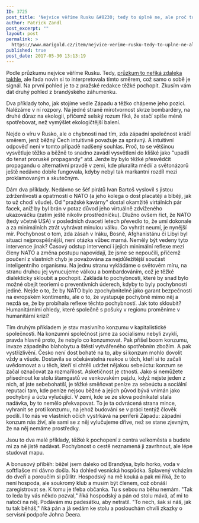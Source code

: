 ```yaml
---
ID: 3725
post_title: 'Nejvíce věříme Rusku &#8230; tedy to úplně ne, ale proč tolik alternativních pohledů?'
author: Patrick Zandl
post_excerpt: ""
layout: post
permalink: >
  https://www.marigold.cz/item/nejvice-verime-rusku-tedy-to-uplne-ne-ale-proc-tolik-alternativnich-pohledu
published: true
post_date: 2017-05-30 13:13:19
---
```

Podle průzkumu nejvíce věříme Rusku. Tedy, <a href="http://www.iri.org/sites/default/files/four_country_full_presentation_may_24_2017.pdf">průzkum to neříká zdaleka takhle</a>, ale řada novin si to interpretovala tímto směrem, což samo o sobě je signál. Na první pohled je to z pražské redakce těžké pochopit. Zkusím vám dát druhý pohled z brandýského záhumenku.

Dva příklady toho, jak stojíme vedle Západu a těžko chápeme jeho pozici. Nalézáme v ní rozpory. Na jedné straně mírotvornost skrze bombardéry, na druhé důraz na ekologii, přičemž selský rozum říká, že stačí spíše méně spotřebovat, než vymýšlet ekologičtější balení.

Nejde o víru v Rusko, ale o chybnosti nad tím, zda západní společnost kráčí směrem, jenž běžný Čech intuitivně považuje za správný. A intuitivní odpověď není v tomto případě nadšený souhlas. Proč, to se většinou vysvětluje těžko a běžně to snadno zavádí vysvětlení do klišké jako "upadli do tenat proruské propagandy" atd. Jenže by bylo těžké přesvědčit propagandu o alternativní pravdě v zemi, kde pluralita médií a světonázorů ještě nedávno dobře fungovala, kdyby nebyl tak markantní rozdíl mezi proklamovaným a skutečným.

Dám dva příklady. Nedávno se šéf pirátů Ivan Bartoš vyslovil s jistou zdrženlivostí a opatrností o NATO (a jeho kolega o dost placatěji a blběji, jak to už chodí všude). Od "pražské kavárny" dostal okamžitě virtálních pár facek, aniž by byl brán v potaz důvod jeho virtuálně zdviženého ukazováčku (zatím ještě nikoliv prostředníčku). Dlužno ovšem říct, že NATO (tedy včetně USA) v posledních dvaceti letech převedlo to, že umí dokonale a za minimálních ztrát vyhrávat minulou válku. Co vyhrát neumí, je nynější mír. Pochybnost o tom, zda zásah v Iráku, Bosně, Afghanistánu či Libyi byl situaci nejprospěšnější, není otázka vůbec marná. Neměly být vedeny tyto intervence jinak? Časový odstup intervencí i jejich minimální reflexe mezi členy NATO a změna postupu napovídají, že jsme se nepoučili, přičemž poučení z vlastních chyb je považována za nejdůležitější součást inteligentního organismu. Na jednu stranu vykládáme o světovém míru, na stranu druhou jej vynucujeme válkou a bombardováním, což je těžké dialekticky skloubit a pochopit. Zakládá to pochybnosti, které by snad bylo možné obejít teoriemi o preventivních úderech, kdyby to byly pochybnosti jediné. Nejde o to, že by NATO bylo zpochybnitelné jako garant bezpečnosti na evropském kontimentu, ale o to, že vystupuje pochybně mimo něj a nezdá se, že by probíhala reflexe těchto pochybností. Jak toto skloubit? Humanitárními ohledy, které společně s pošuky v regionu proměníme v humanitární krizi?

Tím druhým příkladem je stav masivního konzumu v kapitalistické společnosti. Na konzumní společnost jsme za socialismu nebyli zvyklí, pravda hlavně proto, že nebylo co konzumovat. Pak přišel boom konzumu, invaze západního blahobytu a štěstí vytvářeného spotřebním zbožím. A pak vystřízlivění. Česko není dost bohaté na to, aby si konzum mohlo dovolit vždy a všude. Dostavila se očekávatelná reakce u těch, kteří si to začali uvědomovat a u těch, kteří si chtěli udržet nějakou sebeúctu: konzum se začal označovat za rozmařilost. Asketičnost je ctností. Jako si nemůžete přisednout ke stolu štamgastů ve venkovském pajzlu, když nejste jeden z nich, ať jste sebebohatší, je těžké směňovat peníze za sebeúctu a sociální reputaci tam, kde peníze nejsou běžné a jejich původ bývá vnímán jako pochybný a úctu vylučující. V zemi, kde se ze slova podnikatel stala nadávka, by to nemělo překvapovat. To je ta odvrácená strana mince, vyhranit se proti konzumu, na jehož budování se v práci tentýž člověk podílí. I to nás ve vlastních očích vystrkává na periferii Západu: západní konzum nás živí, ale sami se z něj vylučujeme dříve, než se stane zjevným, že na něj nemáme prostředky.

Jsou to dva malé příklady, těžké k pochopení z centra velkoměsta a budete mi za ně jistě nadávat. Pochybnost o cestě neznamená ji zavrhnout, ale lépe studovat mapu.

A bonusový příběh: běžel jsem daleko od Brandýsa, bylo horko, voda v softflašce mi dávno došla. Na dohled vesnická hospůdka. Splavený vcházím do dveří a poroučím si půllitr. Hospodský na mě kouká a pak mi říká, že to není hospoda, ale soukromý klub a musím být členem, což obnáší zaregistrovat se. K tomu je třeba občanka. Tu s sebou na běhu nemám. "Tak to leda by vás někdo pozval," říká hospodský a pán od stolu mává, ať mi to natočí na něj. Podávám mu padesátku, aby netratil. "To nech, šak si náš, jak tu tak běháš," říká pán a já sedám ke stolu a poslouchám chvíli zkazky o servisní podpoře Johna Deera.